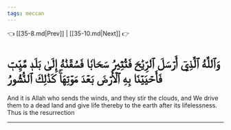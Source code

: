 ```yaml
---
tags: meccan
---
```


👈 [[35-8.md|Prev]] | [[35-10.md|Next]] 👉

# وَٱللَّهُ ٱلَّذِيٓ أَرۡسَلَ ٱلرِّيَٰحَ فَتُثِيرُ سَحَابٗا فَسُقۡنَٰهُ إِلَىٰ بَلَدٖ مَّيِّتٖ فَأَحۡيَيۡنَا بِهِ ٱلۡأَرۡضَ بَعۡدَ مَوۡتِهَاۚ كَذَٰلِكَ ٱلنُّشُورُ

And it is Allah who sends the winds, and they stir the clouds, and We drive them to a dead land and give life thereby to the earth after its lifelessness. Thus is the resurrection

---

